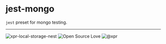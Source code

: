 # jest-mongo

`jest` preset for mongo testing.

---

![xpr-local-storage-nest](https://badgen.net/github/license/ziv/jest-mongo)
![Open Source Love](https://badges.frapsoft.com/os/v2/open-source.svg)
![@xpr](https://badgen.net/badge/powered%20by/@xpr/pink)
